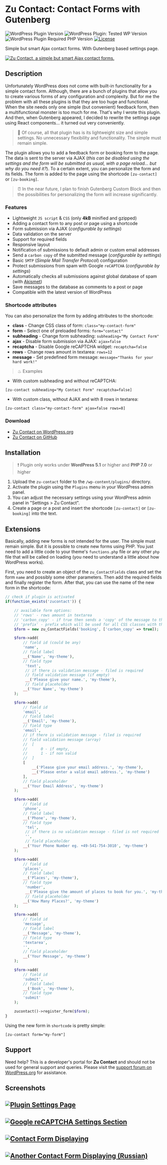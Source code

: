 # Zu Contact: Contact Forms with Gutenberg

![WordPress Plugin Version](https://img.shields.io/wordpress/plugin/v/zu-contact?style=for-the-badge)
![WordPress Plugin: Tested WP Version](https://img.shields.io/wordpress/plugin/tested/zu-contact?color=4ab866&style=for-the-badge)
![WordPress Plugin Required PHP Version](https://img.shields.io/wordpress/plugin/required-php/zu-contact?color=bc2a8d&style=for-the-badge)
 [![License](https://img.shields.io/badge/license-GPL--2.0%2B-fcbf00.svg?style=for-the-badge)](https://github.com/picasso/zu-contact/blob/master/LICENSE)

 <!-- ![WordPress Plugin Downloads](https://img.shields.io/wordpress/plugin/dt/zu-contact?color=00aced&style=for-the-badge) -->

Simple but smart Ajax contact forms. With Gutenberg based settings page.

[![Zu Contact, a simple but smart Ajax contact forms.](https://ps.w.org/zu-contact/assets/banner-1544x500.png)](https://github.com/picasso/zu-contact/)



## Description

Unfortunately WordPress does not come with built-in functionality for a simple contact form. Although, there are a bunch of plugins that allow you to create various forms of any configuration and complexity. But for me the problem with all these plugins is that they are too huge and functional. When the site needs only one simple (but convenient) feedback form, then a multifunctional monster is too much for me. That's why I wrote this plugin. And then, when Gutenberg appeared, I decided to rewrite the settings page using React components... it turned out very conveniently.

> &#x1F383; Of course, all that plugin has is its lightweight size and simple settings. No unnecessary flexibility and functionality. The simple must remain simple.

The plugin allows you to add a feedback form or booking form to the page. The data is sent to the server via AJAX (*this can be disabled using the settings and the form will be submitted as usual, with a page reload... but why do you need it?*). To a certain extent, you can personalize the form and its fields. The form is added to the page using the shortcode `[zu-contact]` or `[zu-booking]`.

> &#x23F0; In the near future, I plan to finish Gutenberg Custom Block and then the possibilities for personalizing the form will increase significantly.

### Features

* Lightweight `JS script` & `CSS` (only __4kB__ minified and gzipped)
* Adding a contact form to any post or page using a shortcode
* Form submission via AJAX (*configurable by settings*)
* Data validation on the server
* Support for required fields
* Responsive layout
* Notification of submissions to default admin or custom email addresses
* Send a `carbon copy` of the submitted message (*configurable by settings*)
* Basic `SMTP` (*Simple Mail Transfer Protocol*) configuration
* Protect submissions from spam with Google `reCAPTCHA` (*configurable by settings*)
* Automatically checks all submissions against global database of spam (with [Akismet](https://wordpress.org/plugins/akismet/))
* Save messages to the database as comments to a post or page
* Compatible with the latest version of WordPress
<!-- * GDPR Compliant -->

### Shortcode attributes

You can also personalize the form by adding attributes to the shortcode:

* __class__ - Change CSS class of form: `class="my-contact-form"`
* __form__ - Select one of preloaded forms: `form="contact"`
* __subheading__ - Change form subheading: `subheading="My Contact Form"`
* __ajax__ - Disable form submission via AJAX: `ajax=false`
* __recaptcha__ - Disable Google reCAPTCHA widget: `recaptcha=false`
* __rows__ - Change rows amount in textarea: `rows=12`
* __message__ - Set predefined form message: `message="Thanks for your hard work!"`

> &#x2668; Examples

* With custom subheading and without reCAPTCHA:

`[zu-contact subheading="My Contact Form" recaptcha=false]`
* With custom class, without AJAX and with 8 rows in textarea:

`[zu-contact class="my-contact-form" ajax=false rows=8]`


<!--
### Connect

-   [Download on WordPress.org](https://wordpress.org/plugins/zu-contact/)
-   [Follow on Twitter](https://twitter.com/??)
-   [Like me on Facebook](https://www.facebook.com/??/)
-->

### Download

+ [Zu Contact on WordPress.org](https://downloads.wordpress.org/plugin/zu-contact.zip)
+ [Zu Contact on GitHub](https://github.com/picasso/zu-contact/archive/master.zip)

## Installation

> &#x2757; Plugin only works under __WordPress 5.1__ or higher and __PHP 7.0__ or higher

1. Upload the `zu-contact` folder to the `/wp-content/plugins/` directory.
2. Activate the plugin using the `Plugins` menu in your WordPress admin panel.
3. You can adjust the necessary settings using your WordPress admin panel in "Settings > Zu Contact".
4. Create a page or a post and insert the shortcode `[zu-contact]` or `[zu-booking]` into the text.

<!-- 1. You'll need to install the [Gutenberg](https://wordpress.org/plugins/gutenberg/) plugin if you are not running WordPress 5.0+
2. Download Zu Contact from the [WordPress plugin directory](https://wordpress.org/plugins/zu-contact/). -->

## Extensions

Basically, adding new forms is not intended for the user. The simple must remain simple. But it is possible to create new forms using PHP. You just need to add a little code to your theme's `functions.php` file or any other `php` file that will be called on loading (you need to understand a little about how WordPress works).

First, you need to create an object of the `zu_ContactFields` class and set the form `name` and possibly some other parameters. Then add the required fields and finally register the form. After that, you can use the name of the new form in the shortcode:

```php
// check if plugin is activated
if(function_exists('zucontact')) {

    // available form options:
    // 'rows' - rows amount in textarea
    // 'carbon_copy' - if true then sends a 'copy' of the message to the submitter
    // 'prefix' - prefix which will be used for all CSS classes with this form
    $form = new zu_ContactFields('booking', ['carbon_copy' => true]);

    $form->add(
        // field id (could be any)
        'name',
        // field label
        __('Name', 'my-theme'),
        // field type
         'text',
         // if there is validation message - filed is required
         // field validation message (if empty)
         __('Please give your name.', 'my-theme'),
         // field placeholder
        __('Your Name', 'my-theme')
    );

    $form->add(
        // field id
        'email',
        // field label
        __('Email', 'my-theme'),
        // field type
        'email',
        // if there is validation message - filed is required
        // field validation message (array)
        //  [
        //      0 - if empty,
        //      1 - if non valid
        //  ]
        [
            __('Please give your email address.', 'my-theme'),
            __('Please enter a valid email address.', 'my-theme')
        ],
        // field placeholder
        __('Your Email Address', 'my-theme')
    );

    $form->add(
        // field id
        'phone',
        // field label
        __('Phone', 'my-theme'),
        // field type
         'tel',
         // if there is no validation message - filed is not required
         '',
         // field placeholder
        __('Your Phone Number eg. +49-541-754-3010', 'my-theme')
    );

    $form->add(
        // field id
        'places',
        // field label
        __('Places', 'my-theme'),
        // field type
         'number',
         __('Please give the amount of places to book for you.', 'my-theme'),
         // field placeholder
        __('How Many Places?', 'my-theme')
    );

    $form->add(
        // field id
        'message',
        // field label
        __('Message', 'my-theme'),
        // field type
        'textarea',
        '',
        // field placeholder
        __('Your Message', 'my-theme')
    );

    $form->add(
        // field id
        'submit',
        // field label
        __('Book', 'my-theme'),
        // field type
        'submit'
    );

    zucontact()->register_form($form);
}

```

Using the new form in `shortcode` is pretty simple:

`[zu-contact form="my-form"]`


## Support

Need help? This is a developer's portal for __Zu Contact__ and should not be used for general support and queries. Please visit the [support forum on WordPress.org](https://wordpress.org/support/plugin/zu-contact) for assistance.

## Screenshots

## [![Plugin Settings Page](https://ps.w.org/zu-contact/assets/screenshot-01.jpg)](https://github.com/picasso/zu-contact/)

## [![Google reCAPTCHA Settings Section](https://ps.w.org/zu-contact/assets/screenshot-02.jpg)](https://github.com/picasso/zu-contact/)

## [![Contact Form Displaying](https://ps.w.org/zu-contact/assets/screenshot-03.jpg)](https://github.com/picasso/zu-contact/)

## [![Another Contact Form Displaying (Russian)](https://ps.w.org/zu-contact/assets/screenshot-04.jpg)](https://github.com/picasso/zu-contact/)
